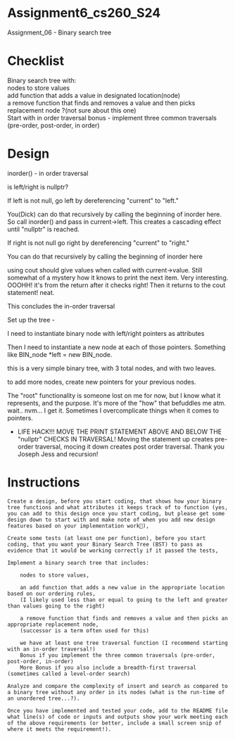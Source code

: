 # Assignment6_cs260_S24
Assignment_06 - Binary search tree  

# Checklist  
Binary search tree with:  
nodes to store values  
add function that adds a value in designated location(node)  
a remove function that finds and removes a value and then picks replacement node ?(not sure about this one)    
Start with in order traversal
bonus - implement three common traversals (pre-order, post-order, in order)  


# Design  

inorder() - in order traversal   

is left/right is nullptr?   

If left is not null, go left by dereferencing "current" to "left."  

You(Dick) can do that recursively by calling the beginning of inorder here. So call inorder() and pass in current->left. This creates a cascading effect until "nullptr" is reached. 

If right is not null go right by dereferencing "current" to "right."  

You can do that recursively by calling the beginning of inorder here

using cout should give values when called with current->value. Still somewhat of a mystery how it knows to print the next item. Very interesting. OOOHH! it's from the return after it checks right! Then it returns to the cout statement! neat.   

This concludes the in-order traversal  


Set up the tree -   

I need to instantiate binary node with left/right pointers as attributes  

Then I need to instantiate a new node at each of those pointers. Something like BIN_node *left = new BIN_node.  

this is a very simple binary tree, with 3 total nodes, and with two leaves.

to add more nodes, create new pointers for your previous nodes.  

The "root" functionality is someone lost on me for now, but I know what it represents, and the purpose. It's more of the "how" that befuddles me atm. wait.. nvm... I get it. Sometimes I overcomplicate things when it comes to pointers.



- LIFE HACK!!! MOVE THE PRINT STATEMENT ABOVE AND BELOW THE "nullptr" CHECKS IN TRAVERSAL! Moving the statement up creates pre-order traversal, mocing it down creates post order traversal. Thank you Joseph Jess and recursion!  








# Instructions  

    Create a design, before you start coding, that shows how your binary tree functions and what attributes it keeps track of to function (yes, you can add to this design once you start coding, but please get some design down to start with and make note of when you add new design features based on your implementation work🙂),  

    Create some tests (at least one per function), before you start coding, that you want your Binary Search Tree (BST) to pass as evidence that it would be working correctly if it passed the tests,  

    Implement a binary search tree that includes:  

        nodes to store values,  

        an add function that adds a new value in the appropriate location based on our ordering rules,
        (I likely used less than or equal to going to the left and greater than values going to the right)  

        a remove function that finds and removes a value and then picks an appropriate replacement node,
        (successor is a term often used for this)  

        we have at least one tree traversal function (I recommend starting with an in-order traversal!)
        Bonus if you implement the three common traversals (pre-order, post-order, in-order)
        More Bonus if you also include a breadth-first traversal (sometimes called a level-order search)  

    Analyze and compare the complexity of insert and search as compared to a binary tree without any order in its nodes (what is the run-time of an unordered tree...?).  

    Once you have implemented and tested your code, add to the README file what line(s) of code or inputs and outputs show your work meeting each of the above requirements (or better, include a small screen snip of where it meets the requirement!).  